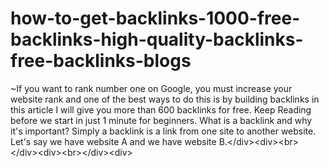# how-to-get-backlinks-1000-free-backlinks-high-quality-backlinks-free-backlinks-blogs
  ~If you want to rank number one on Google, you must increase your website rank and one of the best ways to do this is by building backlinks in this article I will give you more than 600 backlinks for free. Keep Reading before we start in just 1 minute for beginners. What is a backlink and why it's important? Simply a backlink is a link from one site to another website. Let's say we have website A and we have website B.&lt;/div>&lt;div>&lt;br>&lt;/div>&lt;div>&lt;br>&lt;/div>&lt;div>
